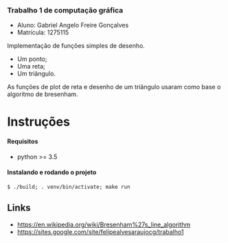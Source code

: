 ### Trabalho 1 de computação gráfica

- Aluno: Gabriel Angelo Freire Gonçalves
- Matrícula: 1275115

Implementação de funções simples de desenho.

-  Um ponto;
-  Uma reta;
-  Um triângulo.

As funções de plot de reta e desenho de um triângulo usaram como base o algoritmo de bresenham.

Instruções
=============
#### Requisitos
* python >= 3.5

#### Instalando e rodando o projeto
`$ ./build; . venv/bin/activate; make run`

## Links
- https://en.wikipedia.org/wiki/Bresenham%27s_line_algorithm
- https://sites.google.com/site/felipealvesaraujocg/trabalho1
